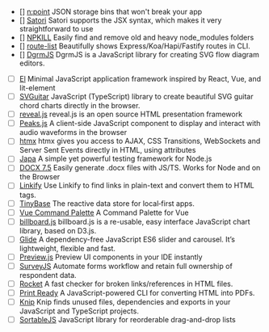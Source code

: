 - [] [n:point](https://www.npoint.io) JSON storage bins that won't break your app
- [] [Satori](https://github.com/vercel/satori) Satori supports the JSX syntax, which makes it very straightforward to use
- [] [NPKILL](https://github.com/voidcosmos/npkill) Easily find and remove old and heavy node_modules folders
- [] [route-list](https://github.com/VladimirMikulic/route-list)  Beautifully shows Express/Koa/Hapi/Fastify routes in CLI.
- [] [DgrmJS](https://github.com/AlexeyBoiko/DgrmJS) DgrmJS is a JavaScript library for creating SVG flow diagram editors.
- [ ] [El](https://github.com/frameable/el) Minimal JavaScript application framework inspired by React, Vue, and lit-element
- [ ] [SVGuitar](https://github.com/omnibrain/svguitar) JavaScript (TypeScript) library to create beautiful SVG guitar chord charts directly in the browser.
- [ ] [reveal.js](https://github.com/hakimel/reveal.js) reveal.js is an open source HTML presentation framework
- [ ] [Peaks.js](https://github.com/bbc/peaks.js) A client-side JavaScript component to display and interact with audio waveforms in the browser
- [ ] [htmx](https://htmx.org) htmx gives you access to AJAX, CSS Transitions, WebSockets and Server Sent Events directly in HTML, using attributes
- [ ] [Japa](https://japa.dev/docs) A simple yet powerful testing framework for Node.js
- [ ] [DOCX 7.5](https://docx.js.org/#/) Easily generate .docx files with JS/TS. Works for Node and on the Browser
- [ ] [Linkify](https://linkify.js.org) Use Linkify to find links in plain-text and convert them to HTML <a> tags.
- [ ] [TinyBase](https://tinybase.org) The reactive data store for local‑first apps.
- [ ] [Vue Command Palette](https://vue-command-palette.vercel.app) A Command Palette for Vue
- [ ] [billboard.js](https://github.com/naver/billboard.js) billboard.js is a re-usable, easy interface JavaScript chart library, based on D3.js.
- [ ] [Glide](https://glidejs.com) A dependency-free JavaScript ES6 slider and carousel. It’s lightweight, flexible and fast. 
- [ ] [Preview.js](https://previewjs.com) Preview UI components in your IDE instantly
- [ ] [SurveyJS](https://surveyjs.io) Automate forms workflow and retain full ownership of respondent data.
- [ ] [Rocket](https://rocket.modern-web.dev/tools/check-html-links/overview/) A fast checker for broken links/references in HTML files.
- [ ] [Print Ready](https://github.com/humanwhocodes/print-ready) A JavaScript-powered CLI for converting HTML into PDFs.
- [ ] [Knip](https://github.com/webpro/knip) Knip finds unused files, dependencies and exports in your JavaScript and TypeScript projects.
- [ ] [SortableJS](http://sortablejs.github.io/Sortable/) JavaScript library for reorderable drag-and-drop lists
